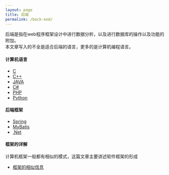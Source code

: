 ```yaml
---
layout: page
title: 后端
permalink: /back-end/
---
```


后端是指在web程序框架设计中进行数据分析，以及进行数据库的操作以及功能的附加。  
本文章写入的不全是适合后端的语言，更多的是计算机编程语言。

#### 计算机语言
- [C]()
- [C++]()
- [JAVA]()
- [C#]()
- [PHP]()
- [Python]()

#### 后端框架
- [Spring]()
- [MyBatis]()
- [.Net]()

#### 框架的详解
计算机框架一般都有相似的模式，这篇文章主要讲述软件框架的形成
- [框架的相似信息]()
